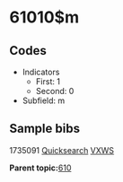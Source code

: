 # 61010$m

## Codes

-   Indicators
    -   First: 1
    -   Second: 0
-   Subfield: m

## Sample bibs

1735091 [Quicksearch](https://search.library.yale.edu/catalog/1735091) [VXWS](http://prodorbis.library.yale.edu:7014/vxws/GetHoldingsService?bibId=1735091)

**Parent topic:**[610](../../tags/610/610.md)

